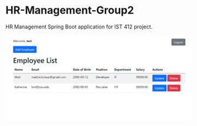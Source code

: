 # HR-Management-Group2
HR Management Spring Boot application for IST 412 project. 

![ExampleImage](example_image.png)

